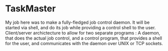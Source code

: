 # TaskMaster

My job here was to make a fully-fledged job control daemon.
  It will be started via shell, and do its job while providing a
control shell to the user.
  Client/server archictecture to allow for two separate programs : A daemon, that
does the actual job control, and a control program, that provides a shell for the
user, and communicates with the daemon over UNIX or TCP sockets. 
